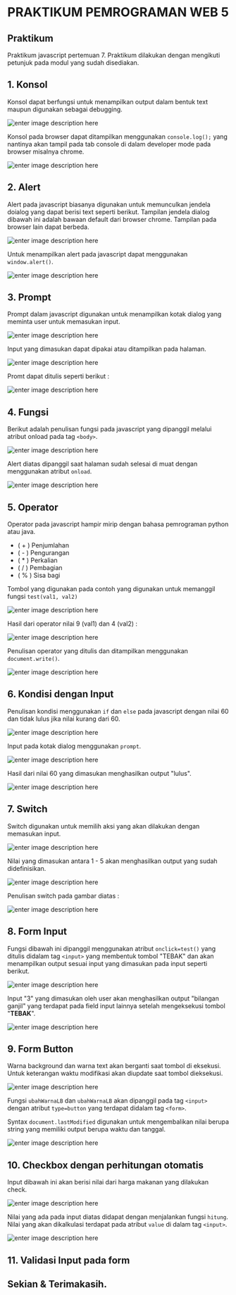

# PRAKTIKUM PEMROGRAMAN WEB 5

## Praktikum

Praktikum javascript pertemuan 7. Praktikum dilakukan dengan mengikuti petunjuk pada modul yang sudah disediakan.

## 1. Konsol

Konsol dapat berfungsi untuk menampilkan output dalam bentuk text maupun digunakan sebagai debugging.

![enter image description here](https://github.com/antonmartinus72/Lab5Web/raw/main/assets/1_ss.jpg)

Konsol pada browser dapat ditampilkan menggunakan `console.log();` yang nantinya akan tampil pada tab console di dalam developer mode pada browser misalnya chrome.

![enter image description here](https://github.com/antonmartinus72/Lab5Web/raw/main/assets/1_code.jpg)

## 2. Alert

Alert pada javascript biasanya digunakan untuk memunculkan jendela doialog yang dapat berisi text seperti berikut. Tampilan jendela dialog dibawah ini adalah bawaan default dari browser chrome. Tampilan pada browser lain dapat berbeda.

![enter image description here](https://github.com/antonmartinus72/Lab5Web/raw/main/assets/2_ss.jpg)

Untuk menampilkan alert pada javascript dapat menggunakan `window.alert()`.

![enter image description here](https://github.com/antonmartinus72/Lab5Web/raw/main/assets/2_code.jpg)

## 3. Prompt

Prompt dalam javascript digunakan untuk menampilkan kotak dialog yang meminta user untuk memasukan input.

![enter image description here](https://github.com/antonmartinus72/Lab5Web/raw/main/assets/3_ss.jpg)

Input yang dimasukan dapat dipakai atau ditampilkan pada halaman.

![enter image description here](https://github.com/antonmartinus72/Lab5Web/raw/main/assets/3a_ss.jpg)

Promt dapat ditulis seperti berikut :

![enter image description here](https://github.com/antonmartinus72/Lab5Web/raw/main/assets/3_code.jpg)

## 4. Fungsi

Berikut adalah penulisan fungsi pada javascript yang dipanggil melalui atribut onload pada tag `<body>`.

![enter image description here](https://github.com/antonmartinus72/Lab5Web/raw/main/assets/4_ss.jpg)

Alert diatas dipanggil saat halaman sudah selesai di muat dengan menggunakan atribut `onload`.

![enter image description here](https://github.com/antonmartinus72/Lab5Web/raw/main/assets/4_code.jpg)

## 5. Operator

Operator pada javascript hampir mirip dengan bahasa pemrograman python atau java.

 - ( + ) Penjumlahan
 - ( - ) Pengurangan
 - ( * ) Perkalian
 - ( / ) Pembagian
 - ( % ) Sisa bagi

Tombol yang digunakan pada contoh yang digunakan untuk memanggil fungsi `test(val1, val2)`

![enter image description here](https://github.com/antonmartinus72/Lab5Web/raw/main/assets/5_ss.jpg)

Hasil dari operator nilai 9 (val1) dan 4 (val2) :

![enter image description here](https://github.com/antonmartinus72/Lab5Web/raw/main/assets/5a_ss.jpg)

Penulisan operator yang ditulis dan ditampilkan menggunakan `document.write()`.

![enter image description here](https://github.com/antonmartinus72/Lab5Web/raw/main/assets/5_code.jpg)

## 6. Kondisi dengan Input

Penulisan kondisi menggunakan `if` dan `else` pada javascript dengan nilai 60 dan tidak lulus jika nilai kurang dari 60.

![enter image description here](https://github.com/antonmartinus72/Lab5Web/raw/main/assets/6_code.jpg)

Input pada kotak dialog menggunakan `prompt`.

![enter image description here](https://github.com/antonmartinus72/Lab5Web/raw/main/assets/6_ss.jpg)

Hasil dari nilai 60 yang dimasukan menghasilkan output "lulus".

![enter image description here](https://github.com/antonmartinus72/Lab5Web/raw/main/assets/6a_ss.jpg)


## 7. Switch

Switch digunakan untuk memilih aksi yang akan dilakukan dengan memasukan input.

![enter image description here](https://github.com/antonmartinus72/Lab5Web/raw/main/assets/7_ss.jpg)

Nilai yang dimasukan antara 1 - 5 akan menghasilkan output yang sudah didefinisikan.

![enter image description here](https://github.com/antonmartinus72/Lab5Web/raw/main/assets/7a_ss.jpg)

Penulisan switch pada gambar diatas :

![enter image description here](https://github.com/antonmartinus72/Lab5Web/raw/main/assets/7_code.jpg)

## 8. Form Input

Fungsi dibawah ini dipanggil menggunakan atribut `onclick=test()` yang ditulis didalam tag `<input>` yang membentuk tombol "TEBAK" dan akan menampilkan output sesuai input yang dimasukan pada input seperti berikut.

![enter image description here](https://github.com/antonmartinus72/Lab5Web/raw/main/assets/8_code.jpg)

Input "3" yang dimasukan oleh user akan menghasilkan output "bilangan ganjil" yang terdapat pada field input lainnya setelah mengeksekusi tombol "**TEBAK**".

![enter image description here](https://github.com/antonmartinus72/Lab5Web/raw/main/assets/8_ss.jpg)

## 9. Form Button

Warna background dan warna text akan berganti saat tombol di eksekusi.
Untuk keterangan waktu modifikasi akan diupdate saat tombol dieksekusi.

![enter image description here](https://github.com/antonmartinus72/Lab5Web/raw/main/assets/9_ss.jpg)

Fungsi `ubahWarnaLB` dan `ubahWarnaLB` akan dipanggil pada tag `<input>` dengan atribut `type=button` yang terdapat didalam tag `<form>`.

Syntax `document.lastModified` digunakan untuk mengembalikan nilai berupa string yang memiliki output berupa waktu dan tanggal.

![enter image description here](https://github.com/antonmartinus72/Lab5Web/raw/main/assets/9_code.jpg)

## 10. Checkbox dengan perhitungan otomatis

Input dibawah ini akan berisi nilai dari harga makanan yang dilakukan check.

![enter image description here](https://github.com/antonmartinus72/Lab5Web/raw/main/assets/10_ss.jpg)

Nilai yang ada pada input diatas didapat dengan menjalankan fungsi `hitung`. Nilai yang akan dikalkulasi terdapat pada atribut `value` di dalam tag `<input>`.

![enter image description here](https://github.com/antonmartinus72/Lab5Web/raw/main/assets/10_code.jpg)

## 11. Validasi Input pada form



## Sekian & Terimakasih.
